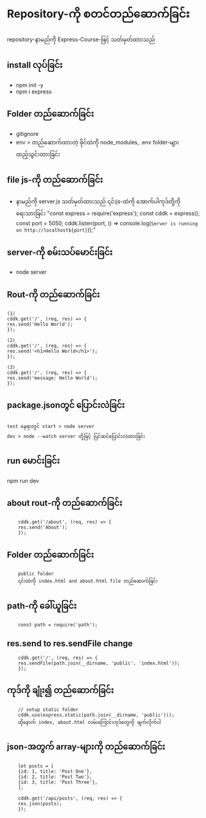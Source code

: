 # Repository-ကို စတင်တည်ဆောက်ခြင်း
repository-နာမည်ကို Express-Course-ဖြင့် သတ်မှတ်ထားသည်

## install လုပ်ခြင်း
* npm init -y
* npm i express

## Folder တည်ဆောက်ခြင်း
* gitignore
* env
*>* တည်ဆောက်ထားတဲ့ ဖိုင်ထဲကို node_modules, .env folder-များ ထည့်သွင်းထားခြင်း

## file js-ကို တည်ဆောက်ခြင်း
* နာမည်ကို server.js သတ်မှတ်ထားသည်
၎င်းjs-ထဲကို အောက်ပါကုဒ်တို့ကို ရေးသားခြင်း
        "const express = require('express');
        const cddk = express();
        const port = 5050;
        cddk.listen(port, () => console.log(`Server is running on http://localhost${port}`));"

## server-ကို စမ်းသပ်မောင်းခြင်း
* node server

## Rout-ကို တည်ဆောက်ခြင်း
    (1)
    cddk.get('/', (req, res) => {
    res.send('Hello World');
    });

    (2)
    cddk.get('/', (req, res) => {
    res.send('<h1>Hello World</h1>');
    });

    (3)
    cddk.get('/', (req, res) => {
    res.send('message: Hello World');
    });

## package.jsonတွင် ပြောင်းလဲခြင်း
    test နေရာတွင် start > node server
    dev > node --watch server တို့ဖြင့် ပြင်ဆင်ပြောင်းလဲထားခြင်း

## run မောင်းခြင်း
npm run dev

## about rout-ကို တည်ဆောက်ခြင်း
        cddk.get('/about', (req, res) => {
        res.send('About');
        });

## Folder တည်ဆောက်ခြင်း
        public folder
        ၎င်းထဲကို index.html and about.html file တည်ဆောက်ခြင်း

## path-ကို ခေါ်ယူခြင်း
        const path = require('path');

## res.send to res.sendFile change
        cddk.get('/', (req, res) => {
        res.sendFile(path.join(__dirname, 'public', 'index.html'));
        });

## ကုဒ်ကို ချုံး၍ တည်ဆောက်ခြင်း
        // setup static folder
        cddk.use(express.static(path.join(__dirname, 'public')));
        ထိုနောက် index, about.html လမ်းကြောင်းကုဒ်တွေကို ဖျက်လိုက်ပါ


## json-အတွက် array-များကို တည်ဆောက်ခြင်း
        let posts = [
        {id: 1, title: 'Post One'},
        {id: 2, title: 'Post Two'},
        {id: 3, title: 'Post Three'},
        ];

        cddk.get('/api/posts', (req, res) => {
        res.json(posts);
        });